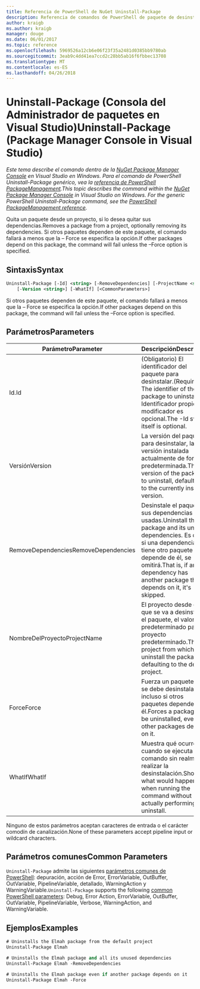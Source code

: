 ```yaml
---
title: Referencia de PowerShell de NuGet Uninstall-Package
description: Referencia de comandos de PowerShell de paquete de desinstalación en la consola de administrador de paquetes de NuGet en Visual Studio.
author: kraigb
ms.author: kraigb
manager: douge
ms.date: 06/01/2017
ms.topic: reference
ms.openlocfilehash: 5969526a12cb6e06f23f35a2481d0385bb9780ab
ms.sourcegitcommit: 3eab9c4dd41ea7ccd2c28bb5ab16f6fbbec13708
ms.translationtype: MT
ms.contentlocale: es-ES
ms.lasthandoff: 04/26/2018
---
```

# <a name="uninstall-package-package-manager-console-in-visual-studio"></a><span data-ttu-id="68b81-103">Uninstall-Package (Consola del Administrador de paquetes en Visual Studio)</span><span class="sxs-lookup"><span data-stu-id="68b81-103">Uninstall-Package (Package Manager Console in Visual Studio)</span></span>

<span data-ttu-id="68b81-104">*Este tema describe el comando dentro de la [NuGet Package Manager Console](package-manager-console.md) en Visual Studio en Windows. Para el comando de PowerShell Uninstall-Package genérico, vea la [referencia de PowerShell PackageManagement](/powershell/module/packagemanagement/?view=powershell-6).*</span><span class="sxs-lookup"><span data-stu-id="68b81-104">*This topic describes the command within the [NuGet Package Manager Console](package-manager-console.md) in Visual Studio on Windows. For the generic PowerShell Uninstall-Package command, see the [PowerShell PackageManagement reference](/powershell/module/packagemanagement/?view=powershell-6).*</span></span>

<span data-ttu-id="68b81-105">Quita un paquete desde un proyecto, si lo desea quitar sus dependencias.</span><span class="sxs-lookup"><span data-stu-id="68b81-105">Removes a package from a project, optionally removing its dependencies.</span></span> <span data-ttu-id="68b81-106">Si otros paquetes dependen de este paquete, el comando fallará a menos que la – Force se especifica la opción.</span><span class="sxs-lookup"><span data-stu-id="68b81-106">If other packages depend on this package, the command will fail unless the –Force option is specified.</span></span>

## <a name="syntax"></a><span data-ttu-id="68b81-107">Sintaxis</span><span class="sxs-lookup"><span data-stu-id="68b81-107">Syntax</span></span>

```ps
Uninstall-Package [-Id] <string> [-RemoveDependencies] [-ProjectName <string>] [-Force]
    [-Version <string>] [-WhatIf] [<CommonParameters>]
```

<span data-ttu-id="68b81-108">Si otros paquetes dependen de este paquete, el comando fallará a menos que la – Force se especifica la opción.</span><span class="sxs-lookup"><span data-stu-id="68b81-108">If other packages depend on this package, the command will fail unless the –Force option is specified.</span></span>

## <a name="parameters"></a><span data-ttu-id="68b81-109">Parámetros</span><span class="sxs-lookup"><span data-stu-id="68b81-109">Parameters</span></span>

| <span data-ttu-id="68b81-110">Parámetro</span><span class="sxs-lookup"><span data-stu-id="68b81-110">Parameter</span></span> | <span data-ttu-id="68b81-111">Descripción</span><span class="sxs-lookup"><span data-stu-id="68b81-111">Description</span></span> |
| --- | --- |
| <span data-ttu-id="68b81-112">Id.</span><span class="sxs-lookup"><span data-stu-id="68b81-112">Id</span></span> | <span data-ttu-id="68b81-113">(Obligatorio) El identificador del paquete para desinstalar.</span><span class="sxs-lookup"><span data-stu-id="68b81-113">(Required) The identifier of the package to uninstall.</span></span> <span data-ttu-id="68b81-114">-Identificador propio modificador es opcional.</span><span class="sxs-lookup"><span data-stu-id="68b81-114">The -Id switch itself is optional.</span></span> |
| <span data-ttu-id="68b81-115">Versión</span><span class="sxs-lookup"><span data-stu-id="68b81-115">Version</span></span> | <span data-ttu-id="68b81-116">La versión del paquete para desinstalar, la versión instalada actualmente de forma predeterminada.</span><span class="sxs-lookup"><span data-stu-id="68b81-116">The version of the package to uninstall, defaulting to the currently installed version.</span></span> |
| <span data-ttu-id="68b81-117">RemoveDependencies</span><span class="sxs-lookup"><span data-stu-id="68b81-117">RemoveDependencies</span></span> | <span data-ttu-id="68b81-118">Desinstale el paquete y sus dependencias no usadas.</span><span class="sxs-lookup"><span data-stu-id="68b81-118">Uninstall the package and its unused dependencies.</span></span> <span data-ttu-id="68b81-119">Es decir, si una dependencia tiene otro paquete que depende de él, se omitirá.</span><span class="sxs-lookup"><span data-stu-id="68b81-119">That is, if any dependency has another package that depends on it, it's skipped.</span></span> |
| <span data-ttu-id="68b81-120">NombreDelProyecto</span><span class="sxs-lookup"><span data-stu-id="68b81-120">ProjectName</span></span> | <span data-ttu-id="68b81-121">El proyecto desde el que se va a desinstalar el paquete, el valor predeterminado para el proyecto predeterminado.</span><span class="sxs-lookup"><span data-stu-id="68b81-121">The project from which to uninstall the package, defaulting to the default project.</span></span> |
| <span data-ttu-id="68b81-122">Force</span><span class="sxs-lookup"><span data-stu-id="68b81-122">Force</span></span> | <span data-ttu-id="68b81-123">Fuerza un paquete que se debe desinstalar, incluso si otros paquetes dependen de él.</span><span class="sxs-lookup"><span data-stu-id="68b81-123">Forces a package to be uninstalled, even if other packages depend on it.</span></span> |
| <span data-ttu-id="68b81-124">WhatIf</span><span class="sxs-lookup"><span data-stu-id="68b81-124">WhatIf</span></span> | <span data-ttu-id="68b81-125">Muestra qué ocurre cuando se ejecuta el comando sin realmente realizar la desinstalación.</span><span class="sxs-lookup"><span data-stu-id="68b81-125">Shows what would happen when running the command without actually performing the uninstall.</span></span> |

<span data-ttu-id="68b81-126">Ninguno de estos parámetros aceptan caracteres de entrada o el carácter comodín de canalización.</span><span class="sxs-lookup"><span data-stu-id="68b81-126">None of these parameters accept pipeline input or wildcard characters.</span></span>

## <a name="common-parameters"></a><span data-ttu-id="68b81-127">Parámetros comunes</span><span class="sxs-lookup"><span data-stu-id="68b81-127">Common Parameters</span></span>

<span data-ttu-id="68b81-128">`Uninstall-Package` admite las siguientes [parámetros comunes de PowerShell](http://go.microsoft.com/fwlink/?LinkID=113216): depuración, acción de Error, ErrorVariable, OutBuffer, OutVariable, PipelineVariable, detallado, WarningAction y WarningVariable.</span><span class="sxs-lookup"><span data-stu-id="68b81-128">`Uninstall-Package` supports the following [common PowerShell parameters](http://go.microsoft.com/fwlink/?LinkID=113216): Debug, Error Action, ErrorVariable, OutBuffer, OutVariable, PipelineVariable, Verbose, WarningAction, and WarningVariable.</span></span>

## <a name="examples"></a><span data-ttu-id="68b81-129">Ejemplos</span><span class="sxs-lookup"><span data-stu-id="68b81-129">Examples</span></span>

```ps
# Uninstalls the Elmah package from the default project
Uninstall-Package Elmah

# Uninstalls the Elmah package and all its unused dependencies
Uninstall-Package Elmah -RemoveDependencies 

# Uninstalls the Elmah package even if another package depends on it
Uninstall-Package Elmah -Force
```
